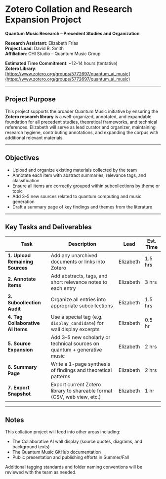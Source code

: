 # Zotero Collation and Research Expansion Project
**Quantum Music Research – Precedent Studies and Organization**

**Research Assistant**: Elizabeth Frias  
**Project Lead**: David B. Smith  
**Affiliation**: CHI Studio – Quantum Music Group  

**Estimated Time Commitment**: ~12–14 hours (tentative)  
**Zotero Library**: [https://www.zotero.org/groups/5772697/quantum_ai_music](https://www.zotero.org/groups/5772697/quantum_ai_music)

---

## Project Purpose

This project supports the broader Quantum Music initiative by ensuring the **Zotero research library** is a well-organized, annotated, and expandable foundation for all precedent studies, theoretical frameworks, and technical references. Elizabeth will serve as lead curator and organizer, maintaining research hygiene, contributing annotations, and expanding the corpus with additional relevant materials.

---

## Objectives

- Upload and organize existing materials collected by the team
- Annotate each item with abstract summaries, relevance tags, and classification
- Ensure all items are correctly grouped within subcollections by theme or topic
- Add 3–5 new sources related to quantum computing and music generation
- Draft a summary page of key findings and themes from the literature

---

## Key Tasks and Deliverables

| Task                             | Description                                                                 | Lead       | Est. Time |
|----------------------------------|-----------------------------------------------------------------------------|------------|-----------|
| **1. Upload Remaining Sources**  | Add any unarchived documents or links into Zotero                          | Elizabeth  | 1.5 hrs   |
| **2. Annotate Items**           | Add abstracts, tags, and short relevance notes to each entry               | Elizabeth  | 3 hrs     |
| **3. Subcollection Audit**      | Organize all entries into appropriate subcollections                       | Elizabeth  | 1.5 hrs   |
| **4. Tag Collaborative AI Items** | Use a special tag (e.g. `display_candidate`) for wall display excerpts     | Elizabeth  | 0.5 hr    |
| **5. Source Expansion**         | Add 3–5 new scholarly or technical sources on quantum + generative music   | Elizabeth  | 2 hrs     |
| **6. Summary Page**             | Write a 1-page synthesis of findings and theoretical patterns              | Elizabeth  | 2 hrs     |
| **7. Export Snapshot**          | Export current Zotero library to shareable format (CSV, web view, etc.)   | Elizabeth  | 1 hr      |

---

## Notes

This collation project will feed into other areas including:
- The Collaborative AI wall display (source quotes, diagrams, and background texts)
- The Quantum Music GitHub documentation
- Public presentation and publishing efforts in Summer/Fall

Additional tagging standards and folder naming conventions will be reviewed with the team as needed.
